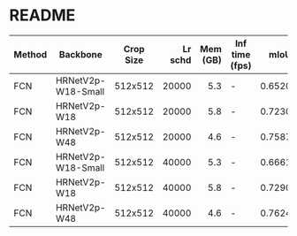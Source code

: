 # README
| Method |      Backbone      | Crop Size | Lr schd | Mem (GB) | Inf time (fps) |  mIoU  | mIoU(multi scale) |                                                                                                                                                                                download                                                                                                                                                                                |
|--------|--------------------|-----------|--------:|---------:|----------------|-------:|-------------------|------------------------------------------------------------------------------------------------------------------------------------------------------------------------------------------------------------------------------------------------------------------------------------------------------------------------------------------------------------------------|
| FCN    | HRNetV2p-W18-Small | 512x512   |   20000 |      5.3 | -              | 0.6520 | -                 | [model](https://open-mmlab.s3.ap-northeast-2.amazonaws.com/mmsegmentation/models/hrnet/fcn_hr18s_512x512_20k_voc12aug/fcn_hr18s_512x512_20k_voc12aug_20200617_224503-56e36088.pth) &#124; [log](https://open-mmlab.s3.ap-northeast-2.amazonaws.com/mmsegmentation/models/hrnet/fcn_hr18s_512x512_20k_voc12aug/fcn_hr18s_512x512_20k_voc12aug_20200617_224503.log.json) |
| FCN    | HRNetV2p-W18       | 512x512   |   20000 |      5.8 | -              | 0.7230 | -                 | [model](https://open-mmlab.s3.ap-northeast-2.amazonaws.com/mmsegmentation/models/hrnet/fcn_hr18_512x512_20k_voc12aug/fcn_hr18_512x512_20k_voc12aug_20200617_224503-488d45f7.pth) &#124; [log](https://open-mmlab.s3.ap-northeast-2.amazonaws.com/mmsegmentation/models/hrnet/fcn_hr18_512x512_20k_voc12aug/fcn_hr18_512x512_20k_voc12aug_20200617_224503.log.json)     |
| FCN    | HRNetV2p-W48       | 512x512   |   20000 |      4.6 | -              | 0.7587 | -                 | [model](https://open-mmlab.s3.ap-northeast-2.amazonaws.com/mmsegmentation/models/hrnet/fcn_hr48_512x512_20k_voc12aug/fcn_hr48_512x512_20k_voc12aug_20200617_224419-89de05cd.pth) &#124; [log](https://open-mmlab.s3.ap-northeast-2.amazonaws.com/mmsegmentation/models/hrnet/fcn_hr48_512x512_20k_voc12aug/fcn_hr48_512x512_20k_voc12aug_20200617_224419.log.json)     |
| FCN    | HRNetV2p-W18-Small | 512x512   |   40000 |      5.3 | -              | 0.6661 | -                 | [model](https://open-mmlab.s3.ap-northeast-2.amazonaws.com/mmsegmentation/models/hrnet/fcn_hr18s_512x512_40k_voc12aug/fcn_hr18s_512x512_40k_voc12aug_20200614_000648-4f8d6e7f.pth) &#124; [log](https://open-mmlab.s3.ap-northeast-2.amazonaws.com/mmsegmentation/models/hrnet/fcn_hr18s_512x512_40k_voc12aug/fcn_hr18s_512x512_40k_voc12aug_20200614_000648.log.json) |
| FCN    | HRNetV2p-W18       | 512x512   |   40000 |      5.8 | -              | 0.7290 | -                 | [model](https://open-mmlab.s3.ap-northeast-2.amazonaws.com/mmsegmentation/models/hrnet/fcn_hr18_512x512_40k_voc12aug/fcn_hr18_512x512_40k_voc12aug_20200613_224401-1b4b76cd.pth) &#124; [log](https://open-mmlab.s3.ap-northeast-2.amazonaws.com/mmsegmentation/models/hrnet/fcn_hr18_512x512_40k_voc12aug/fcn_hr18_512x512_40k_voc12aug_20200613_224401.log.json)     |
| FCN    | HRNetV2p-W48       | 512x512   |   40000 |      4.6 | -              | 0.7624 | -                 | [model](https://open-mmlab.s3.ap-northeast-2.amazonaws.com/mmsegmentation/models/hrnet/fcn_hr48_512x512_40k_voc12aug/fcn_hr48_512x512_40k_voc12aug_20200613_222111-1b0f18bc.pth) &#124; [log](https://open-mmlab.s3.ap-northeast-2.amazonaws.com/mmsegmentation/models/hrnet/fcn_hr48_512x512_40k_voc12aug/fcn_hr48_512x512_40k_voc12aug_20200613_222111.log.json)     |
